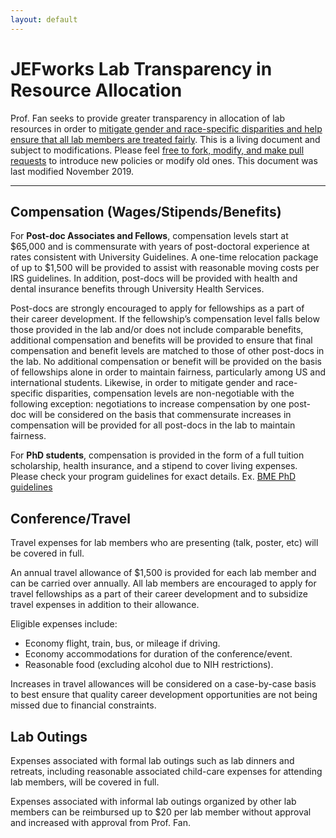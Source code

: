```yaml
---
layout: default
---
```


# JEFworks Lab Transparency in Resource Allocation

Prof. Fan seeks to provide greater transparency in allocation of lab resources in order to [mitigate gender and race-specific disparities and help ensure that all lab members are treated fairly](https://science.sciencemag.org/content/366/6466/692). This is a living document and subject to modifications. Please feel [free to fork, modify, and make pull requests](https://github.com/JEFworks/JEFworks.github.io/blob/master/assets/docs/transparency.md) to introduce new policies or modify old ones. This document was last modified November 2019.

---

## Compensation (Wages/Stipends/Benefits)

For **Post-doc Associates and Fellows**, compensation levels start at $65,000 and is commensurate with years of post-doctoral experience at rates consistent with University Guidelines. A one-time relocation package of up to $1,500 will be provided to assist with reasonable moving costs per IRS guidelines. In addition, post-docs will be provided with health and dental insurance benefits through University Health Services. 

Post-docs are strongly encouraged to apply for fellowships as a part of their career development. If the fellowship’s compensation level falls below those provided in the lab and/or does not include comparable benefits, additional compensation and benefits will be provided to ensure that final compensation and benefit levels are matched to those of other post-docs in the lab. No additional compensation or benefit will be provided on the basis of fellowships alone in order to maintain fairness, particularly among US and international students. Likewise, in order to mitigate gender and race-specific disparities, compensation levels are non-negotiable with the following exception: negotiations to increase compensation by one post-doc will be considered on the basis that commensurate increases in compensation will be provided for all post-docs in the lab to maintain fairness. 

For **PhD students**, compensation is provided in the form of a full tuition scholarship, health insurance, and a stipend to cover living expenses. Please check your program guidelines for exact details. Ex. [BME PhD guidelines](https://www.bme.jhu.edu/wp-content/uploads/2018/06/BME-PHD-guidelines.pdf)


## Conference/Travel

Travel expenses for lab members who are presenting (talk, poster, etc) will be covered in full. 

An annual travel allowance of $1,500 is provided for each lab member and can be carried over annually. All lab members are encouraged to apply for travel fellowships as a part of their career development and to subsidize travel expenses in addition to their allowance. 

Eligible expenses include:

- Economy flight, train, bus, or mileage if driving. 
- Economy accommodations for duration of the  conference/event. 
- Reasonable food (excluding alcohol due to NIH restrictions).    

Increases in travel allowances will be considered on a case-by-case basis to best ensure that quality career development opportunities are not being missed due to financial constraints.


## Lab Outings

Expenses associated with formal lab outings such as lab dinners and retreats, including reasonable associated child-care expenses for attending lab members, will be covered in full.

Expenses associated with informal lab outings organized by other lab members can be reimbursed up to $20 per lab member without approval and increased with approval from Prof. Fan. 

